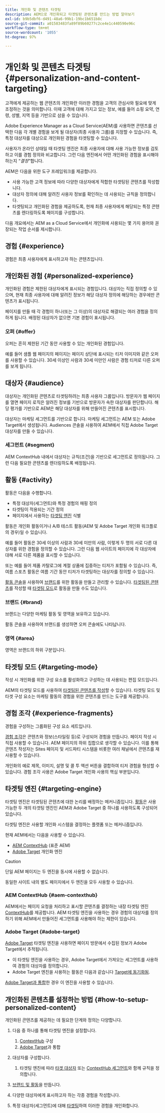```yaml
---
title: 개인화 및 콘텐츠 타겟팅
description: AEM으로 개인화되고 타겟팅된 콘텐츠를 만드는 방법 알아보기
exl-id: b9b5dbf6-d491-48a6-99b1-19bc1b651b8c
source-git-commit: a01583483fa89f89b60277c2ce4e1c440590e96c
workflow-type: tm+mt
source-wordcount: '1055'
ht-degree: 97%

---
```



# 개인화 및 콘텐츠 타겟팅 {#personalization-and-content-targeting}

고객에게 제공하는 웹 콘텐츠의 개인화란 이러한 경험을 고객의 관심사와 필요에 맞게 조정하는 것을 의미합니다. 이때 고객에 대해 가지고 있는 정보, 예를 들어 쇼핑 요약, 연령, 성별, 지역 등을 기반으로 삼을 수 있습니다.

Adobe Experience Manager as a Cloud Service(AEM)를 사용하면 콘텐츠를 선택한 다음 각 개별 경험을 보게 될 대상자(최종 사용자 그룹)를 지정할 수 있습니다. 즉, 특정 대상자를 대상으로 개인화된 경험을 타겟팅할 수 있습니다.

사용자가 온라인 상태일 때 타겟팅 엔진은 최종 사용자에 대해 사용 가능한 정보를 검토하고 이를 경험 정의와 비교합니다. 그런 다음 엔진에서 어떤 개인화된 경험을 표시해야 하는지 *“결정”*&#x200B;합니다.

AEM은 다음을 위한 도구 프레임워크를 제공합니다.

* 사용 가능한 고객 정보에 따라 다양한 대상자에게 적합한 타겟팅된 콘텐츠를 작성합니다.
* 대상자 정의에 대해 알려진 사용자 정보를 확인하는 데 사용되는 규칙을 정의합니다.
* 타겟팅되고 개인화된 경험을 제공하도록, 현재 최종 사용자에게 해당되는 특정 콘텐츠를 렌더링하도록 페이지를 구성합니다.

다음 개요에서는 AEM as a Cloud Service에서 개인화에 사용되는 몇 가지 용어와 권장되는 작업 순서를 제시합니다.

## 경험 {#experience}

경험은 최종 사용자에게 표시하고자 하는 콘텐츠입니다.

## 개인화된 경험 {#personalized-experience}

개인화된 경험은 제한된 대상자에게 표시되는 경험입니다. 대상자는 직접 정의할 수 있으며, 현재 최종 사용자에 대해 알려진 정보가 해당 대상자 정의에 해당하는 경우에만 콘텐츠가 표시됩니다.

페이지를 만들 때 각 경험이 하나(또는 그 이상)의 대상자로 해결되는 여러 경험을 정의하게 됩니다. 배정된 대상자가 없으면 기본 경험이 표시됩니다.

### 오퍼 {#offer}

오퍼는 흔히 제한된 기간 동안 사용할 수 있는 개인화된 경험입니다.

예를 들어 샘플 웹 페이지의 페이지는 페이지 상단에 표시되는 티저 이미지와 같은 오퍼를 사용할 수 있습니다. 30세 이상인 사람과 30세 미만인 사람은 경험 티저로 다른 오퍼를 보게 됩니다.

## 대상자 {#audience}

대상자는 개인화된 콘텐츠로 타겟팅하려는 최종 사용자 그룹입니다. 방문자가 웹 페이지를 열면 페이지 로직은 알려진 정보를 기반으로 방문자가 속한 대상자를 판단합니다. 해당 평가를 기반으로 AEM은 해당 대상자를 위해 만들어진 콘텐츠를 표시합니다.

대상자는 마케팅 세그먼트를 기반으로 합니다. 마케팅 세그먼트는 AEM 또는 Adobe Target에서 생성됩니다. Audiences 콘솔을 사용하여 AEM에서 직접 Adobe Target 대상자를 만들 수 있습니다.

### 세그먼트 {#segment}

AEM ContextHub 내에서 대상자는 규칙(조건)을 기반으로 세그먼트로 정의됩니다. 그런 다음 필요한 콘텐츠를 렌더링하도록 배정됩니다.

## 활동 {#activity}

활동은 다음을 수행합니다.

* 특정 대상자(세그먼트)와 특정 경험의 매핑 정의
* 타겟팅이 적용되는 기간 정의
* 페이지에서 사용하는 [타겟팅 엔진](#targeting-engine) 식별

활동은 개인화 활동이거나 A/B 테스트 활동(AEM 및 Adobe Target 개인화 워크플로의 경우)일 수 있습니다.

예를 들어 활동은 30세 이상의 사람과 30세 미만의 사람, 이렇게 두 명의 서로 다른 대상자를 위한 경험을 정의할 수 있습니다. 그런 다음 웹 사이트의 페이지에 각 대상자에 대해 서로 다른 제품을 표시할 수 있습니다.

또는 예를 들어 제품 카탈로그에 계절 상품에 집중하는 티저가 포함될 수 있습니다. 즉, 여름 스포츠 활동은 여름 기간 동안 티저가 타겟팅하는 대상자를 정의할 수 있습니다.

[활동 콘솔](/help/sites-cloud/authoring/personalization/activities.md)을 사용하여 [브랜드](#brand)를 위한 활동을 만들고 관리할 수 있습니다. [타겟팅된 콘텐츠](/help/sites-cloud/authoring/personalization/targeted-content.md)를 작성할 때 [타겟팅 모드](/help/sites-cloud/authoring/personalization/targeted-content.md#adding-and-removing-experiences-using-targeting-mode)로 활동을 만들 수도 있습니다.

### 브랜드 {#brand}

브랜드는 다양한 마케팅 활동 및 영역을 보유하고 있습니다.

활동 콘솔을 사용하여 브랜드를 생성하면 오퍼 콘솔에도 나타납니다.

### 영역 {#area}

영역은 브랜드의 하위 구분입니다.

## 타겟팅 모드 {#targeting-mode}

작성 시 개인화를 위한 구성 요소를 활성화하고 구성하는 데 사용되는 편집 모드입니다.

AEM의 타겟팅 모드를 사용하여 [타겟팅된 콘텐츠를 작성](/help/sites-cloud/authoring/personalization/targeted-content.md)할 수 있습니다. 타겟팅 모드 및 타겟 구성 요소는 마케팅 활동의 경험을 위한 콘텐츠를 만드는 도구를 제공합니다.

## 경험 조각 {#experience-fragments}

경험을 구성하는 그룹화된 구성 요소 세트입니다.

[경험 조각](/help/sites-cloud/authoring/fundamentals/experience-fragments.md#personalization-experience-fragment)은 콘텐츠와 정보(스타일링 등)로 구성되어 경험을 만듭니다. 페이지 작성 시 직접 사용할 수 있습니다. AEM 페이지의 하위 집합으로 생각할 수 있습니다. 이를 통해 콘텐츠 작성자는 Sites 페이지 및 서드파티 시스템을 비롯한 여러 채널에서 콘텐츠를 재사용할 수 있습니다.

개인화의 예로 제목, 이미지, 설명 및 콜 투 액션 버튼을 결합하여 티저 경험을 형성할 수 있습니다. 경험 조각 사용은 Adobe Target 개인화 사용의 핵심 부분입니다.

## 타겟팅 엔진 {#targeting-engine}

타겟팅 엔진은 타겟팅된 콘텐츠에 대한 논리를 배정하는 메커니즘입니다. [활동](/help/sites-cloud/authoring/personalization/activities.md)은 사용 가능한 두 개의 타겟팅 엔진인 AEM과 Adobe Target 중 하나를 사용하도록 구성되어 있습니다.

타겟팅 엔진은 사용할 개인화 시스템을 결정하는 플랫폼 또는 메커니즘입니다.

현재 AEM에서는 다음을 사용할 수 있습니다.

* [AEM ContextHub](#aem-contexthub) (표준 AEM)
* [Adobe Target](#adobe-target) 개인화 엔진

>[!CAUTION]
>
>단일 AEM 페이지는 두 엔진을 동시에 사용할 수 없습니다.
>
>동일한 사이트 내의 별도 페이지에서 두 엔진을 모두 사용할 수 있습니다.

### AEM ContextHub {#aem-contexthub}

AEM에서는 페이지 요청을 처리하고 표시할 콘텐츠를 결정하는 내장 타겟팅 엔진 [ContextHub](/help/implementing/developing/personalization/contexthub.md)를 제공합니다. AEM 타겟팅 엔진을 사용하는 경우 경험의 대상자를 정의하기 위해 AEM에서 만들어진 세그먼트를 사용해야 하는 제한이 있습니다.

### Adobe Target {#adobe-target}

[Adobe Target](/help/sites-cloud/integrating/integrating-adobe-target.md) 타겟팅 엔진을 사용하면 페이지 방문에서 수집된 정보가 Adobe Target에서 추적됩니다.

* 이 타겟팅 엔진을 사용하는 경우, Adobe Target에서 가져오는 세그먼트를 사용하여 경험의 대상자를 정의합니다.
* Adobe Target 엔진을 사용하는 활동은 다음과 같습니다 [Target에 동기화됨](/help/sites-cloud/authoring/personalization/activities.md#synchronizing-activities-with-adobe-target).

[Adobe Target과 통합](/help/sites-cloud/integrating/integrating-adobe-target.md)한 경우 이 엔진을 사용할 수 있습니다.

## 개인화된 콘텐츠를 설정하는 방법 {#how-to-setup-personalized-content}

개인화된 콘텐츠를 제공하는 데 필요한 단계와 정의는 다양합니다.

1. 다음 중 하나를 통해 타겟팅 엔진을 설정합니다.

   1. [ContextHub](/help/implementing/developing/personalization/configuring-contexthub.md) 구성
   1. [Adobe Target](/help/sites-cloud/integrating/integrating-adobe-target.md)과 통합

1. 대상자를 구성합니다.

   1. 타겟팅 엔진에 따라 [타겟 대상자](https://experienceleague.adobe.com/docs/target/using/audiences/target.html) 또는 [ContextHub 세그먼트](/help/sites-cloud/authoring/personalization/contexthub-segmentation.md)와 함께 규칙을 정의합니다.

1. [브랜드 및 활동](/help/sites-cloud/authoring/personalization/activities.md)을 만듭니다.

1. 다양한 대상자에게 표시하고자 하는 각종 경험을 작성합니다.

1. 특정 대상자(세그먼트)에 대해 [타겟팅](/help/sites-cloud/authoring/personalization/targeted-content.md)하여 이러한 경험을 개인화합니다.